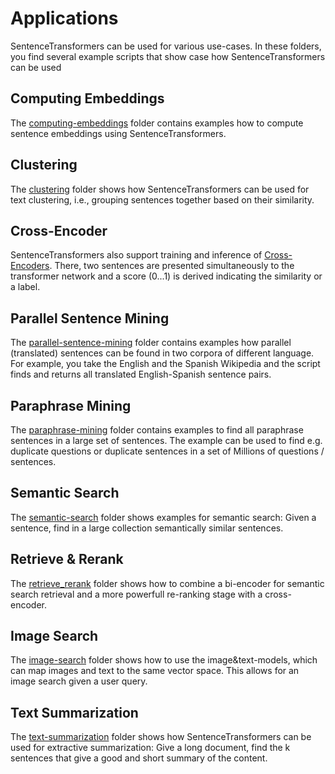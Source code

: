 # Applications

SentenceTransformers can be used for various use-cases. In these folders, you find several example scripts that show case how SentenceTransformers can be used

## Computing Embeddings

The [computing-embeddings](computing-embeddings/) folder contains examples how to compute sentence embeddings using SentenceTransformers.

## Clustering

The [clustering](clustering/) folder shows how SentenceTransformers can be used for text clustering, i.e., grouping sentences together based on their similarity.

## Cross-Encoder

SentenceTransformers also support training and inference of [Cross-Encoders](cross-encoder/). There, two sentences are presented simultaneously to the transformer network and a score (0...1) is derived indicating the similarity or a label.

## Parallel Sentence Mining

The [parallel-sentence-mining](parallel-sentence-mining/) folder contains examples how parallel (translated) sentences can be found in two corpora of different language. For example, you take the English and the Spanish Wikipedia and the script finds and returns all translated English-Spanish sentence pairs.

## Paraphrase Mining

The [paraphrase-mining](paraphrase-mining/) folder contains examples to find all paraphrase sentences in a large set of sentences. The example can be used to find e.g. duplicate questions or duplicate sentences in a set of Millions of questions / sentences.

## Semantic Search

The [semantic-search](semantic-search/) folder shows examples for semantic search: Given a sentence, find in a large collection semantically similar sentences.

## Retrieve & Rerank

The [retrieve_rerank](retrieve_rerank/) folder shows how to combine a bi-encoder for semantic search retrieval and a more powerfull re-ranking stage with a cross-encoder.

## Image Search

The [image-search](image-search/) folder shows how to use the image&text-models, which can map images and text to the same vector space. This allows for an image search given a user query.

## Text Summarization

The [text-summarization](text-summarization/) folder shows how SentenceTransformers can be used for extractive summarization: Give a long document, find the k sentences that give a good and short summary of the content.
